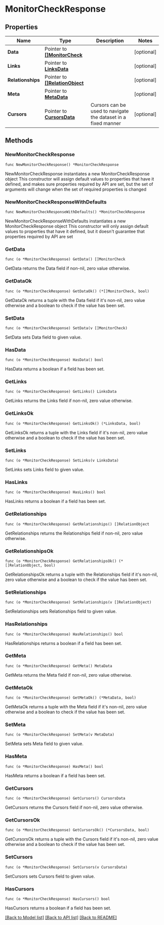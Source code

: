 # MonitorCheckResponse

## Properties

Name | Type | Description | Notes
------------ | ------------- | ------------- | -------------
**Data** | Pointer to [**[]MonitorCheck**](MonitorCheck.md) |  | [optional] 
**Links** | Pointer to [**LinksData**](LinksData.md) |  | [optional] 
**Relationships** | Pointer to [**[]RelationObject**](RelationObject.md) |  | [optional] 
**Meta** | Pointer to [**MetaData**](MetaData.md) |  | [optional] 
**Cursors** | Pointer to [**CursorsData**](CursorsData.md) | Cursors can be used to navigate the dataset in a fixed manner | [optional] 

## Methods

### NewMonitorCheckResponse

`func NewMonitorCheckResponse() *MonitorCheckResponse`

NewMonitorCheckResponse instantiates a new MonitorCheckResponse object
This constructor will assign default values to properties that have it defined,
and makes sure properties required by API are set, but the set of arguments
will change when the set of required properties is changed

### NewMonitorCheckResponseWithDefaults

`func NewMonitorCheckResponseWithDefaults() *MonitorCheckResponse`

NewMonitorCheckResponseWithDefaults instantiates a new MonitorCheckResponse object
This constructor will only assign default values to properties that have it defined,
but it doesn't guarantee that properties required by API are set

### GetData

`func (o *MonitorCheckResponse) GetData() []MonitorCheck`

GetData returns the Data field if non-nil, zero value otherwise.

### GetDataOk

`func (o *MonitorCheckResponse) GetDataOk() (*[]MonitorCheck, bool)`

GetDataOk returns a tuple with the Data field if it's non-nil, zero value otherwise
and a boolean to check if the value has been set.

### SetData

`func (o *MonitorCheckResponse) SetData(v []MonitorCheck)`

SetData sets Data field to given value.

### HasData

`func (o *MonitorCheckResponse) HasData() bool`

HasData returns a boolean if a field has been set.

### GetLinks

`func (o *MonitorCheckResponse) GetLinks() LinksData`

GetLinks returns the Links field if non-nil, zero value otherwise.

### GetLinksOk

`func (o *MonitorCheckResponse) GetLinksOk() (*LinksData, bool)`

GetLinksOk returns a tuple with the Links field if it's non-nil, zero value otherwise
and a boolean to check if the value has been set.

### SetLinks

`func (o *MonitorCheckResponse) SetLinks(v LinksData)`

SetLinks sets Links field to given value.

### HasLinks

`func (o *MonitorCheckResponse) HasLinks() bool`

HasLinks returns a boolean if a field has been set.

### GetRelationships

`func (o *MonitorCheckResponse) GetRelationships() []RelationObject`

GetRelationships returns the Relationships field if non-nil, zero value otherwise.

### GetRelationshipsOk

`func (o *MonitorCheckResponse) GetRelationshipsOk() (*[]RelationObject, bool)`

GetRelationshipsOk returns a tuple with the Relationships field if it's non-nil, zero value otherwise
and a boolean to check if the value has been set.

### SetRelationships

`func (o *MonitorCheckResponse) SetRelationships(v []RelationObject)`

SetRelationships sets Relationships field to given value.

### HasRelationships

`func (o *MonitorCheckResponse) HasRelationships() bool`

HasRelationships returns a boolean if a field has been set.

### GetMeta

`func (o *MonitorCheckResponse) GetMeta() MetaData`

GetMeta returns the Meta field if non-nil, zero value otherwise.

### GetMetaOk

`func (o *MonitorCheckResponse) GetMetaOk() (*MetaData, bool)`

GetMetaOk returns a tuple with the Meta field if it's non-nil, zero value otherwise
and a boolean to check if the value has been set.

### SetMeta

`func (o *MonitorCheckResponse) SetMeta(v MetaData)`

SetMeta sets Meta field to given value.

### HasMeta

`func (o *MonitorCheckResponse) HasMeta() bool`

HasMeta returns a boolean if a field has been set.

### GetCursors

`func (o *MonitorCheckResponse) GetCursors() CursorsData`

GetCursors returns the Cursors field if non-nil, zero value otherwise.

### GetCursorsOk

`func (o *MonitorCheckResponse) GetCursorsOk() (*CursorsData, bool)`

GetCursorsOk returns a tuple with the Cursors field if it's non-nil, zero value otherwise
and a boolean to check if the value has been set.

### SetCursors

`func (o *MonitorCheckResponse) SetCursors(v CursorsData)`

SetCursors sets Cursors field to given value.

### HasCursors

`func (o *MonitorCheckResponse) HasCursors() bool`

HasCursors returns a boolean if a field has been set.


[[Back to Model list]](../README.md#documentation-for-models) [[Back to API list]](../README.md#documentation-for-api-endpoints) [[Back to README]](../README.md)


